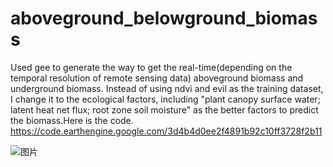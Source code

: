 # aboveground_belowground_biomass
Used gee to generate the way to get the real-time(depending on the temporal resolution of remote sensing data) aboveground biomass and underground biomass. Instead of using ndvi and evil as the training dataset, I change it to the ecological factors, including "plant canopy surface water; latent heat net flux; root zone soil moisture"  as the better factors to predict the biomass.Here is the code. 
https://code.earthengine.google.com/3d4b4d0ee2f4891b92c10ff3728f2b11



![图片](https://user-images.githubusercontent.com/76504267/227414309-cd85bdd5-a3de-4050-aded-9b5a7d0520f6.png)

